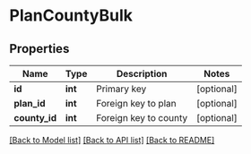 # PlanCountyBulk

## Properties
Name | Type | Description | Notes
------------ | ------------- | ------------- | -------------
**id** | **int** | Primary key | [optional] 
**plan_id** | **int** | Foreign key to plan | [optional] 
**county_id** | **int** | Foreign key to county | [optional] 

[[Back to Model list]](../README.md#documentation-for-models) [[Back to API list]](../README.md#documentation-for-api-endpoints) [[Back to README]](../README.md)


